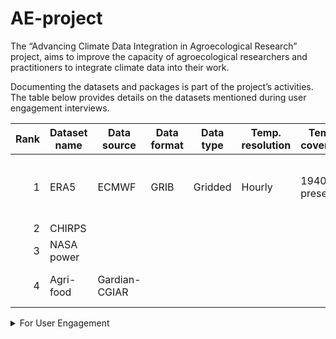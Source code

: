 # AE-project
The “Advancing Climate Data Integration in Agroecological Research” project, aims to improve the capacity of agroecological researchers and practitioners to integrate climate data into their work.

Documenting the datasets and packages is part of the project’s activities. The table below provides details on the datasets mentioned during user engagement interviews. 


| Rank | Dataset name  | Data source | Data format | Data type | Temp. resolution | Temp. coverage | Update freq | H. resolution | Variable | Perm | APIs | Package | Doc | 
|-----:|---------------|-------------|-------------|-----------|------------------|----------------|-------------|---------------|----------|------|------|---------|-----|
|     1|  ERA5         | ECMWF       | GRIB        | Gridded   | Hourly           | 1940 to present| Daily       | 0.25 x 0.25 degrees for the reanalysis              | Total precipitation, Sea surface temperature,...         | Register/ create account      | [Link](https://cds.climate.copernicus.eu/how-to-api)     | cdsapi (Python)  | [Link](https://confluence.ecmwf.int/display/CKB/ERA5%3A+data+documentation)    |
|     2|  CHIRPS       |             |             |           |                  |                |             |               |          |      |      |         |     |
|     3|  NASA power   |             |             |           |                  |                |             |               |          |      |      |         |     |
|     4|  Agri-food    | Gardian-CGIAR         |             |           |                  |                |             |               | Agri-food data |      |  [Link](https://documenter.getpostman.com/view/15684001/2s9YBz3ajj) ; [Link](https://gardian.cgiar.org/api)   |         | [Link](https://gardian.cgiar.org/maps/)    |

<details>
<summary> For User Engagement </summary>

| PERSONA | STAKEHOLDER  | CONTACT     | EMAIL       | DATE      | REGION           | INTERV.        | STATUS      | COMMENTS      |  
|---------|--------------|-------------|-------------|-----------|------------------|----------------|-------------|---------------|
| Scientist | AIMS RIC   | Bamba       |             |           |                  |                |             |               |     
| Policy Advisor  | Agrimet             |             |             |           |                  |                |             |               |   
| Policy Advisor   | ICPAC  |             |             |           |                  |                |             |               |   
| Policy Advisor|  Met service   |             |             |           |                  |                |             |               |    
| Policy Advisor   | RICA  | | | | | | | |
| Policy Advisor    | RAB | | | | | | | |
| Policy Advisor    | REMA| | | | | | | |
| Policy Advisor  | MINEMA| | | | | | | |
| Policy Advisor   | SADEC| | | | | | | |

</details>
